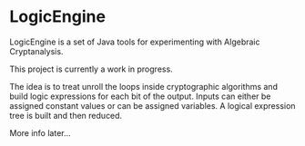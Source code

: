 # LogicEngine
LogicEngine is a set of Java tools for experimenting with Algebraic Cryptanalysis.

This project is currently a work in progress. 

The idea is to treat unroll the loops inside cryptographic algorithms and build logic expressions for each bit of the output. Inputs can either be assigned constant values or can be assigned variables. A logical expression tree is built and then reduced.

More info later...
